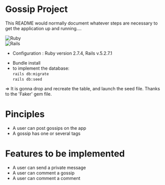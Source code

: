 # Gossip Project
This README would normally document whatever steps are necessary to get the
application up and running....

![Ruby](https://img.shields.io/badge/ruby-%23CC342D.svg?style=for-the-badge&logo=ruby&logoColor=white)  
![Rails](https://img.shields.io/badge/rails-%23CC0000.svg?style=for-the-badge&logo=ruby-on-rails&logoColor=white) 

* Configuration : Ruby version 2.7.4, Rails v.5.2.7.1

- Bundle install
- to implement the database:  
 `rails db:migrate`  
 `rails db:seed`  

=> It is gonna drop and recreate the table, and launch the seed file. Thanks to the 'Faker' gem file.

# Pinciples

* A user can post gossips on the app
* A gossip has one or several tags

# Features to be implemented

* A user can send a private message
* A user can comment a gossip
* A user can comment a comment
